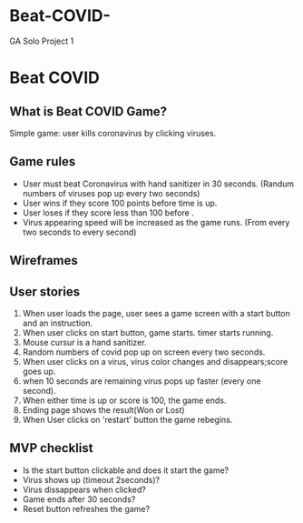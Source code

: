 # Beat-COVID-
GA Solo Project 1
<!-- ⇧⌘V -->

# Beat COVID

## What is Beat COVID Game?
Simple game: user kills coronavirus by clicking viruses.

## Game rules
- User must beat Coronavirus with hand sanitizer in 30 seconds.
 (Randum numbers of viruses pop up every two seconds)
- User wins if they score 100 points before time is up.
- User loses if they score less than 100 before .
- Virus appearing speed will be increased as the game runs.
 (From every two seconds to every second)


## Wireframes

## User stories
1. When user loads the page, user sees a game screen with a start button and an instruction.
2. When user clicks on start button, game starts.
timer starts running.
3. Mouse cursur is a hand sanitizer.
4. Random numbers of covid pop up on screen every two seconds.
5. When user clicks on a virus, virus color changes and disappears;score goes up.
6. when 10 seconds are remaining virus pops up faster (every one second).
7. When either time is up or score is 100, the game ends.
8. Ending page shows the result(Won or Lost)
9. When User clicks on 'restart' button the game rebegins.


## MVP checklist
- Is the start button clickable and does it start the game?
- Virus shows up (timeout 2seconds)?
- Virus dissappears when clicked?
- Game ends after 30 seconds? 
- Reset button refreshes the game?
